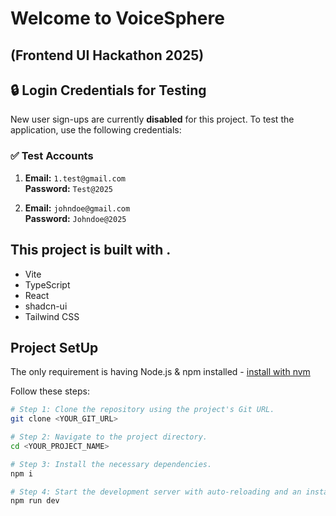 # Welcome to VoiceSphere 

## (Frontend UI Hackathon 2025)

## 🔒 Login Credentials for Testing  

New user sign-ups are currently **disabled** for this project. To test the application, use the following credentials:  

### ✅ Test Accounts  
1. **Email:** `1.test@gmail.com`  
   **Password:** `Test@2025`  

2. **Email:** `johndoe@gmail.com`  
   **Password:** `Johndoe@2025`  


## This project is built with .
- Vite
- TypeScript
- React
- shadcn-ui
- Tailwind CSS

## Project SetUp

The only requirement is having Node.js & npm installed - [install with nvm](https://github.com/nvm-sh/nvm#installing-and-updating)

Follow these steps:

```sh
# Step 1: Clone the repository using the project's Git URL.
git clone <YOUR_GIT_URL>

# Step 2: Navigate to the project directory.
cd <YOUR_PROJECT_NAME>

# Step 3: Install the necessary dependencies.
npm i

# Step 4: Start the development server with auto-reloading and an instant preview.
npm run dev
```

